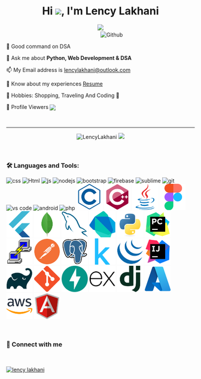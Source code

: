 <h1 align='center'>Hi <img src="https://github.com/TheDudeThatCode/TheDudeThatCode/blob/master/Assets/Hi.gif" width="30px"/>, I'm Lency Lakhani</h1>
<div align="center">
 <a href="https://git.io/typing-svg">
   <img src="https://readme-typing-svg.herokuapp.com?color=%23F70F0F&size=23&width=650&lines=I'm+passionate+about+Python+and+Web+development">
</a>
</div>
<img width="50%" align="right" alt="Github" src="https://user-images.githubusercontent.com/74038190/213760677-e45ca5f7-d1aa-4c2c-91e0-573819287304.gif" /> 
<br>

 📌 Good command on DSA

 💬 Ask me about <b>Python, Web Development & DSA</b>

 📫 My Email address is lencylakhani@outlook.com
 
 📄 Know about my experiences <a href='https://drive.google.com/file/d/15kjktqO_omOhBFb0vSEROLAj21zN4FoS/view?usp=sharing'>Resume</a>

 💛 Hobbies: Shopping, Traveling And Coding 💛
 
 👀 Profile Viewers  <img src='https://profile-counter.glitch.me/LencyLakhani/count.svg' height='20' align='center'>

<br>
<hr>

<div align='center'>
 <img src="https://github-readme-stats.vercel.app/api/top-langs?username=LencyLakhani&show_icons=true&locale=en&layout=compact" alt="LencyLakhani" height='200'>
 <img src='https://github-readme-stats.vercel.app/api?username=LencyLakhani&show_icons=true&theme=dracula' height='200'>
</div>

<br>
<br>

<h3 align="left">🛠️ Languages and Tools:</h3>
<p align="left"> 
 <img src="https://media.giphy.com/media/fsEaZldNC8A1PJ3mwp/giphy.gif/200w.webp" width="70" alt='css'>
 <img src="https://media.giphy.com/media/XAxylRMCdpbEWUAvr8/giphy.gif/200w.webp" width='70' alt='Html'>
 <img src="https://media.giphy.com/media/ln7z2eWriiQAllfVcn/giphy.gif/200w.webp" width='70' alt="js">
 <img src="https://media.giphy.com/media/kdFc8fubgS31b8DsVu/giphy.gif/200w.webp" width='70' alt="nodejs">
 <img src='https://media.giphy.com/media/Sr8xDpMwVKOHUWDVRD/giphy.gif/200w.webp' width='70' alt='bootstrap'>
 <img src='https://media.giphy.com/media/Ri2TUcKlaOcaDBxFpY/giphy.gif/200w.webp' width='70' alt='firebase'>
 <img src='https://media.giphy.com/media/jnDKffgCfGYOp6cMTK/giphy.gif/200w.webp' width='70' alt='sublime'>
 <img src='https://media.giphy.com/media/kH1DBkPNyZPOk0BxrM/giphy.gif/200w.webp' width='70' alt='git'>
 <img src='https://media.giphy.com/media/IdyAQJVN2kVPNUrojM/giphy.gif/200w.webp' width='70' alt='vs code'>
 <img src='https://media.giphy.com/media/UQJlZ2OcaCA2RLfGiZ/giphy.gif/200w.webp' width='70' alt='android'>
 <img src='https://media.giphy.com/media/JqDcpPX8vWahUny0pE/giphy.gif/200w.webp' width='70' alt='php'>

 <img src='c-line.svg' width='70' alt='c'>
 <img src='cplusplus-original.svg' width='70' alt='c++'>
 <img src='java-original.svg' width='70' alt='java'>
 <img src='figma-original.svg' width='70' alt='figma'>
 <img src='flutter-original.svg' width='70' alt='flutter'>
 <img src='mongodb-original.svg' width='70' alt='mongodb'>
 <img src='mysql-original.svg' width='70' alt='mysql'>
 <img src='dart-original.svg' width='70' alt='dart'>
 
 <img src='Python.svg' width='70' alt='python'>
 <img src='PyCharm.svg' width='70' alt='pycharm'>
 <img src='PuTTY.svg' width='70' alt='putty'>
 <img src='Postman.svg' width='70' alt='postman'>
 <img src='PostgresSQL.svg' width='70' alt='postgresSQL'>
 <img src='Kaggle.svg' width='70' alt='kaggle'>
 <img src='jQuery.svg' width='70' alt='jQuery'>
 <img src='IntelliJ IDEA.svg' width='70' alt='intellij idea'>
 <img src='Gradle.svg' width='70' alt='gradle'>
 <img src='Git.svg' width='70' alt='git'>
 <img src='FastAPI.svg' width='70' alt='fastapi'>
 <img src='Express.svg' width='70' alt='express'>
 <img src='Django.svg' width='70' alt='django'>
 <img src='Azure.svg' width='70' alt='azure'>
 <img src='AWS.svg' width='70' alt='aws'>
 <img src='AngularJS.svg' width='70' alt='angular'>
</p>
<br>

<h3>📱 Connect with me</h3>
<br>
 <p align="left">
 <a href="https://www.linkedin.com/in/lency-lakhani-b782021a9/" target="blank"><img align="center" src="https://cdn.jsdelivr.net/npm/simple-icons@3.0.1/icons/linkedin.svg" alt="lency lakhani" height="30" width="40" /></a>
</p>

<br>
